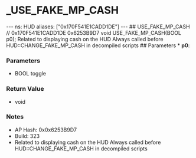 # _USE_FAKE_MP_CASH

--- ns: HUD aliases: ["0x170F541E1CADD1DE"] --- ## USE_FAKE_MP_CASH  // 0x170F541E1CADD1DE 0x6253B9D7 void USE_FAKE_MP_CASH(BOOL p0);  Related to displaying cash on the HUD Always called before HUD::CHANGE_FAKE_MP_CASH in decompiled scripts  ## Parameters * **p0**:

### Parameters
* BOOL toggle

### Return Value
* void

### Notes
* AP Hash: 0x0x6253B9D7
* Build: 323
* Related to displaying cash on the HUD
Always called before HUD::CHANGE_FAKE_MP_CASH in decompiled scripts

